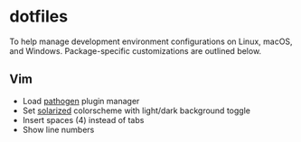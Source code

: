 # dotfiles

To help manage development environment configurations on Linux, macOS, and Windows. Package-specific customizations are outlined below.

## Vim

- Load [pathogen] plugin manager
- Set [solarized] colorscheme with light/dark background toggle
- Insert spaces (4) instead of tabs
- Show line numbers

[pathogen]: https://github.com/tpope/vim-pathogen
[solarized]: https://github.com/altercation/vim-colors-solarized

